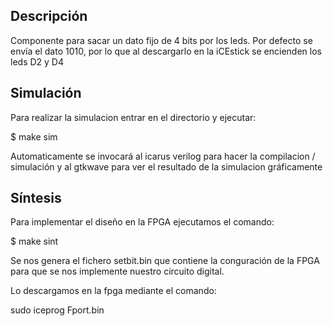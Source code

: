 ## Descripción
Componente para sacar un dato fijo de 4 bits por los leds. Por defecto se envía el dato 1010, por lo que al descargarlo en la iCEstick se encienden los leds D2 y D4

## Simulación

Para realizar la simulacion entrar en el directorio y ejecutar:

$ make sim

Automaticamente se invocará al icarus verilog para hacer la compilacion / simulación y al gtkwave para ver el resultado de la simulacion gráficamente

## Síntesis

Para implementar el diseño en la FPGA ejecutamos el comando:

$ make sint

Se nos genera el fichero setbit.bin que contiene la conguración de la FPGA para que se nos implemente nuestro circuito digital.

Lo descargamos en la fpga mediante el comando:

sudo iceprog Fport.bin






